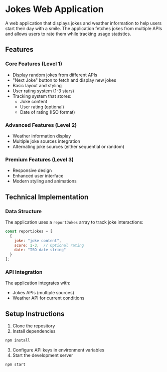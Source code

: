 # Jokes Web Application

A web application that displays jokes and weather information to help users start their day with a smile. The application fetches jokes from multiple APIs and allows users to rate them while tracking usage statistics.

## Features

### Core Features (Level 1)
- Display random jokes from different APIs
- "Next Joke" button to fetch and display new jokes
- Basic layout and styling
- User rating system (1-3 stars)
- Tracking system that stores:
  - Joke content
  - User rating (optional)
  - Date of rating (ISO format)

### Advanced Features (Level 2)
- Weather information display
- Multiple joke sources integration
- Alternating joke sources (either sequential or random)

### Premium Features (Level 3)
- Responsive design
- Enhanced user interface
- Modern styling and animations

## Technical Implementation

### Data Structure
The application uses a `reportJokes` array to track joke interactions:
```javascript
const reportJokes = [
  {
    joke: "joke content",
    score: 1-3,  // Optional rating
    date: "ISO date string"
  }
];
```

### API Integration
The application integrates with:
- Jokes APIs (multiple sources)
- Weather API for current conditions

## Setup Instructions

1. Clone the repository
2. Install dependencies
```bash
npm install
```
3. Configure API keys in environment variables
4. Start the development server
```bash
npm start
```

